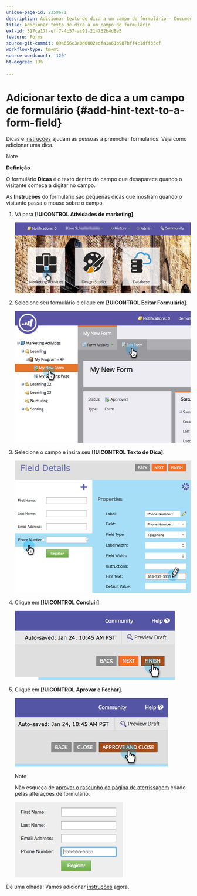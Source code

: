 ```yaml
---
unique-page-id: 2359671
description: Adicionar texto de dica a um campo de formulário - Documentação do Marketo - Documentação do produto
title: Adicionar texto de dica a um campo de formulário
exl-id: 317ca17f-eff7-4c57-ac91-214732b4d8e5
feature: Forms
source-git-commit: 09a656c3a0d0002edfa1a61b987bff4c1dff33cf
workflow-type: tm+mt
source-wordcount: '120'
ht-degree: 13%

---
```


# Adicionar texto de dica a um campo de formulário {#add-hint-text-to-a-form-field}

Dicas e [instruções](/help/marketo/product-docs/demand-generation/forms/form-fields/add-tooltip-instructions-to-a-form-field.md) ajudam as pessoas a preencher formulários. Veja como adicionar uma dica.

>[!NOTE]
>
>**Definição**
>
>O formulário **Dicas** é o texto dentro do campo que desaparece quando o visitante começa a digitar no campo.
>
>As **Instruções** do formulário são pequenas dicas que mostram quando o visitante passa o mouse sobre o campo.

1. Vá para **[!UICONTROL Atividades de marketing]**.

   ![](assets/login-marketing-activities-5.png)

1. Selecione seu formulário e clique em **[!UICONTROL Editar Formulário]**.

   ![](assets/image2014-9-15-13-3a54-3a6.png)

1. Selecione o campo e insira seu **[!UICONTROL Texto de Dica]**.

   ![](assets/image2014-9-15-13-3a53-3a58.png)

1. Clique em **[!UICONTROL Concluir]**.

   ![](assets/image2014-9-15-13-3a53-3a36.png)

1. Clique em **[!UICONTROL Aprovar e Fechar]**.

   ![](assets/image2014-9-15-13-3a53-3a29.png)

   >[!NOTE]
   >
   >Não esqueça de [aprovar o rascunho da página de aterrissagem](/help/marketo/product-docs/demand-generation/landing-pages/understanding-landing-pages/approve-unapprove-or-delete-a-landing-page.md) criado pelas alterações de formulário.

   ![](assets/image2014-9-15-13-3a53-3a23.png)

Dê uma olhada! Vamos adicionar [instruções](add-tooltip-instructions-to-a-form-field.md) agora.

